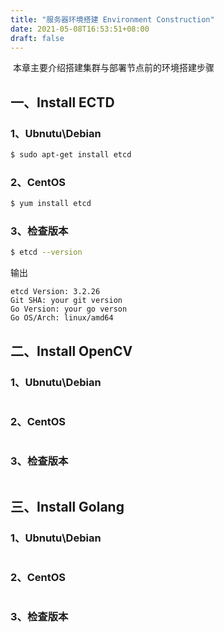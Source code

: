 ```yaml
---
title: "服务器环境搭建 Environment Construction"
date: 2021-05-08T16:53:51+08:00
draft: false
---
```


​	本章主要介绍搭建集群与部署节点前的环境搭建步骤

## 一、Install ECTD

### 1、Ubnutu\Debian

```sh
$ sudo apt-get install etcd
```

### 2、CentOS

```sh
$ yum install etcd
```

### 3、检查版本

```sh
$ etcd --version
```

输出

```
etcd Version: 3.2.26
Git SHA: your git version
Go Version: your go verson
Go OS/Arch: linux/amd64
```

## 二、Install OpenCV

### 1、Ubnutu\Debian

```sh

```

### 2、CentOS

```sh

```

### 3、检查版本

```sh

```

## 三、Install Golang

### 1、Ubnutu\Debian

```sh

```

### 2、CentOS

```sh

```

### 3、检查版本

```sh

```



